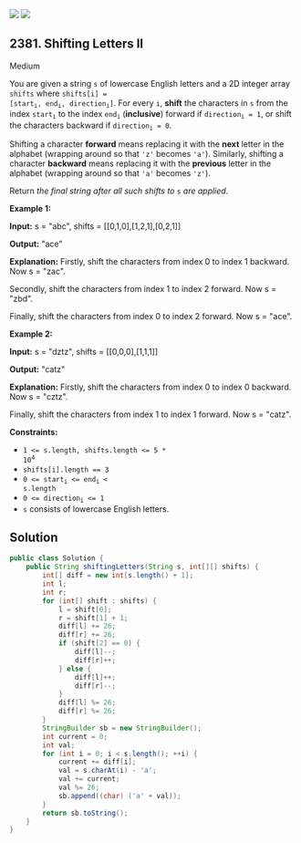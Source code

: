 [![](https://img.shields.io/github/stars/javadev/LeetCode-in-Java?label=Stars&style=flat-square)](https://github.com/javadev/LeetCode-in-Java)
[![](https://img.shields.io/github/forks/javadev/LeetCode-in-Java?label=Fork%20me%20on%20GitHub%20&style=flat-square)](https://github.com/javadev/LeetCode-in-Java/fork)

## 2381\. Shifting Letters II

Medium

You are given a string `s` of lowercase English letters and a 2D integer array `shifts` where <code>shifts[i] = [start<sub>i</sub>, end<sub>i</sub>, direction<sub>i</sub>]</code>. For every `i`, **shift** the characters in `s` from the index <code>start<sub>i</sub></code> to the index <code>end<sub>i</sub></code> (**inclusive**) forward if <code>direction<sub>i</sub> = 1</code>, or shift the characters backward if <code>direction<sub>i</sub> = 0</code>.

Shifting a character **forward** means replacing it with the **next** letter in the alphabet (wrapping around so that `'z'` becomes `'a'`). Similarly, shifting a character **backward** means replacing it with the **previous** letter in the alphabet (wrapping around so that `'a'` becomes `'z'`).

Return _the final string after all such shifts to_ `s` _are applied_.

**Example 1:**

**Input:** s = "abc", shifts = \[\[0,1,0],[1,2,1],[0,2,1]]

**Output:** "ace"

**Explanation:** Firstly, shift the characters from index 0 to index 1 backward. Now s = "zac".

Secondly, shift the characters from index 1 to index 2 forward. Now s = "zbd".

Finally, shift the characters from index 0 to index 2 forward. Now s = "ace".

**Example 2:**

**Input:** s = "dztz", shifts = \[\[0,0,0],[1,1,1]]

**Output:** "catz"

**Explanation:** Firstly, shift the characters from index 0 to index 0 backward. Now s = "cztz".

Finally, shift the characters from index 1 to index 1 forward. Now s = "catz".

**Constraints:**

*   <code>1 <= s.length, shifts.length <= 5 * 10<sup>4</sup></code>
*   `shifts[i].length == 3`
*   <code>0 <= start<sub>i</sub> <= end<sub>i</sub> < s.length</code>
*   <code>0 <= direction<sub>i</sub> <= 1</code>
*   `s` consists of lowercase English letters.

## Solution

```java
public class Solution {
    public String shiftingLetters(String s, int[][] shifts) {
        int[] diff = new int[s.length() + 1];
        int l;
        int r;
        for (int[] shift : shifts) {
            l = shift[0];
            r = shift[1] + 1;
            diff[l] += 26;
            diff[r] += 26;
            if (shift[2] == 0) {
                diff[l]--;
                diff[r]++;
            } else {
                diff[l]++;
                diff[r]--;
            }
            diff[l] %= 26;
            diff[r] %= 26;
        }
        StringBuilder sb = new StringBuilder();
        int current = 0;
        int val;
        for (int i = 0; i < s.length(); ++i) {
            current += diff[i];
            val = s.charAt(i) - 'a';
            val += current;
            val %= 26;
            sb.append((char) ('a' + val));
        }
        return sb.toString();
    }
}
```
